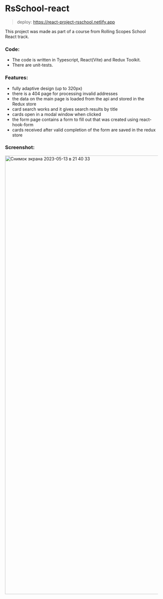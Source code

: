 # RsSchool-react

>deploy: https://react-project-rsschool.netlify.app

This project was made as part of a course from Rolling Scopes School React track.

### Code:
- The code is written in Typescript, React(Vite) and Redux Toolkit.
- There are unit-tests.

### Features: 
- fully adaptive design (up to 320px)
- there is a 404 page for processing invalid addresses
- the data on the main page is loaded from the api and stored in the Redux store
- card search works and it gives search results by title
- cards open in a modal window when clicked
- the form page contains a form to fill out that was created using react-hook-form
- cards received after valid completion of the form are saved in the redux store

### Screenshot: 
<img width="1440" alt="Снимок экрана 2023-05-13 в 21 40 33" src="https://github.com/sch-aa-vk/RsSchool-react/assets/89934145/5fa800e4-eda8-4e61-b918-c95fdf7c05e3">
